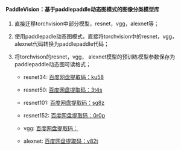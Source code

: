 #### PaddleVision：基于paddlepaddle动态图模式的图像分类模型库

1. 直接迁移torchvision中部分模型，resnet，vgg，alexnet等；

2. 使用paddlepadle动态图模式，直接将torchvision中的resnet，vgg， alexnet代码转换为paddlepaddle代码；

3. 将torchvison的resnet，vgg， alexnet模型的预训练模型参数保存为paddlepaddle动态图可读格式；

   - resnet34: [百度网盘提取码：ku58](https://pan.baidu.com/s/11SS2V0LSKppJ8pTryKVa-A)
   
   - resnet50: [百度网盘提取码：3t4s](https://pan.baidu.com/s/1aRGVMIPNEL6qhUzzwN2MlA)
   
   - resnet101: [百度网盘提取码：sg8z](https://pan.baidu.com/s/1z-B9TGB1jjDstfJBwFqG5A)
   
   - resnet152: [百度网盘提取码：0r0p](https://pan.baidu.com/s/1j_zCsYnLCpdCAKdoOcjcPw)
   
   - vgg: [百度网盘提取码：]()
   
   - alexnet: [百度网盘提取码：v82t](https://pan.baidu.com/s/13sztzmcNBu5Yr_KsftVR7Q)

